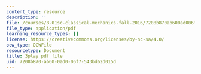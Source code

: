 ```yaml
---
content_type: resource
description: ''
file: /courses/8-01sc-classical-mechanics-fall-2016/7208b870ab600ad006f7543bd62d015d_z5JfWSocZUQ.pdf
file_type: application/pdf
learning_resource_types: []
license: https://creativecommons.org/licenses/by-nc-sa/4.0/
ocw_type: OCWFile
resourcetype: Document
title: 3play pdf file
uid: 7208b870-ab60-0ad0-06f7-543bd62d015d
---
```

